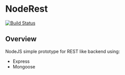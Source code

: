 # NodeRest
[![Build Status](https://travis-ci.org/baldercm/noderest.svg)](https://travis-ci.org/baldercm/noderest)

## Overview
NodeJS simple prototype for REST like backend using:
+ Express
+ Mongoose
